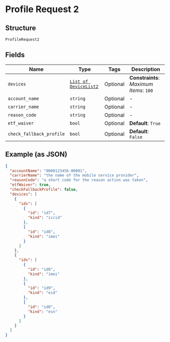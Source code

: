 
# Profile Request 2

## Structure

`ProfileRequest2`

## Fields

| Name | Type | Tags | Description |
|  --- | --- | --- | --- |
| `devices` | [`List of DeviceList2`](../../doc/models/device-list-2.md) | Optional | **Constraints**: *Maximum Items*: `100` |
| `account_name` | `string` | Optional | - |
| `carrier_name` | `string` | Optional | - |
| `reason_code` | `string` | Optional | - |
| `etf_waiver` | `bool` | Optional | **Default**: `True` |
| `check_fallback_profile` | `bool` | Optional | **Default**: `False` |

## Example (as JSON)

```json
{
  "accountName": "0000123456-00001",
  "carrierName": "the name of the mobile service provider",
  "reasonCode": "a short code for the reason action was taken",
  "etfWaiver": true,
  "checkFallbackProfile": false,
  "devices": [
    {
      "ids": [
        {
          "id": "id7",
          "kind": "iccid"
        },
        {
          "id": "id8",
          "kind": "imei"
        }
      ]
    },
    {
      "ids": [
        {
          "id": "id8",
          "kind": "imei"
        },
        {
          "id": "id9",
          "kind": "eid"
        },
        {
          "id": "id0",
          "kind": "esn"
        }
      ]
    }
  ]
}
```

